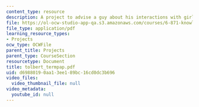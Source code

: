 ```yaml
---
content_type: resource
description: A project to advise a guy about his interactions with girls at a party.
file: https://ol-ocw-studio-app-qa.s3.amazonaws.com/courses/6-871-knowledge-based-applications-systems-spring-2005/d69880190aa13ee189bc16cd0dc3b696_tolbert_termpap.pdf
file_type: application/pdf
learning_resource_types:
- Projects
ocw_type: OCWFile
parent_title: Projects
parent_type: CourseSection
resourcetype: Document
title: tolbert_termpap.pdf
uid: d6988019-0aa1-3ee1-89bc-16cd0dc3b696
video_files:
  video_thumbnail_file: null
video_metadata:
  youtube_id: null
---
```

